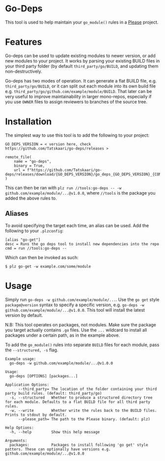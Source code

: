 # Go-Deps

This tool is used to help maintain your `go_module()` rules in a [Please](https://please.build) project.

# Features

Go-deps can be used to update existing modules to newer version, or add new modules to your project. It 
works by parsing your existing BUILD files in your third party folder (by default `third_party/go/BUILD`, 
and updating them non-destructively. 

Go-deps has two modes of operation. It can generate a flat BUILD file, e.g. `third_party/go/BUILD`, or it
can split out each module into its own build file e.g. `third_party/go/github.com/example/module/BUILD`.
That later can be very useful to improve maintainability in larger mono-repos, especially if you use `OWNER`
files to assign reviewers to branches of the source tree. 

# Installation

The simplest way to use this tool is to add the following to your project:

```
GO_DEPS_VERSION = < version here, check https://github.com/Tatskaari/go-deps/releases >

remote_file(
    name = "go-deps",
    binary = True,
    url = f"https://github.com/Tatskaari/go-deps/releases/download/{GO_DEPS_VERSION}/go_deps_{GO_DEPS_VERSION}_{CONFIG.OS}_{CONFIG.ARCH}",
)
```

This can then be ran with `plz run //tools:go-deps -- -w github.com/example/module/...@v1.0.0`, where `//tools` is the 
package you added the above rules to.

## Aliases
To avoid specifying the target each time, an alias can be used. Add the following to your `.plzconfig`:
```
[alias "go-get"]
desc = Runs the go deps tool to install new dependencies into the repo
cmd = run //tools:go-deps -- 
```

Which can then be invoked as such:
```
$ plz go-get -w example.com/some/module
```

# Usage
Simply run `go-deps -w github.com/example/module/...`. Use the `go get` style `package@version` syntax to specify a 
specific version, e.g. `go-deps -w github.com/example/module/...@v1.0.0`. This tool will install the latest version by 
default.

N.B: This tool operates on packages, not modules. Make sure the package you target actually contains `.go` files. Use
the `...` wildcard to install all packages under a certain path, as in the example above. 

To add the `go_module()` rules into separate `BUILD` files for each module, pass the `--structured, -s` flag.

```
Example usage: 
  go-deps -w github.com/example/module/...@v1.0.0

Usage:
  go-deps [OPTIONS] [packages...]

Application Options:
      --third_party= The location of the folder containing your third party build rules. (default: third_party/go)
  -s, --structured   Whether to produce a structured directory tree for each module. Defaults to a flat BUILD file for all third party rules.
  -w, --write        Whether write the rules back to the BUILD files. Prints to stdout by default.
      --please_path= The path to the Please binary. (default: plz)

Help Options:
  -h, --help         Show this help message

Arguments:
  packages:          Packages to install following 'go get' style patters. These can optionally have versions e.g. github.com/example/module/...@v1.0.0
```

